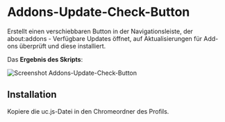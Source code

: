 # Addons-Update-Check-Button
Erstellt einen verschiebbaren Button in der Navigationsleiste, der about:addons - Verfügbare Updates öffnet, auf
Aktualisierungen für Add-ons überprüft und diese installiert.

Das **Ergebnis des Skripts**:

![Screenshot Addons-Update-Check-Button](https://github.com/Endor8/userChrome.js/raw/master/addons-update-check-button/scr_addons-update-check-button.png)


## Installation
Kopiere die uc.js-Datei in den Chromeordner des Profils.
